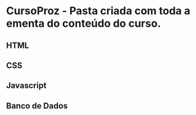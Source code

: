 # CursoProz - Pasta criada com toda a ementa do conteúdo do curso.

## HTML
## CSS
## Javascript
## Banco de Dados


